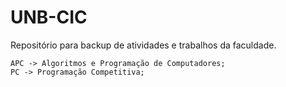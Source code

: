 # UNB-CIC
Repositório para backup de atividades e trabalhos da faculdade.
    
    APC -> Algoritmos e Programação de Computadores;
    PC -> Programação Competitiva;
